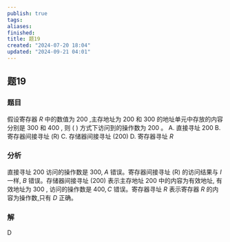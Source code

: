 ```yaml
---
publish: true
tags: 
aliases: 
finished: 
title: 题19
created: "2024-07-20 18:04"
updated: "2024-09-21 04:01"
---
```

## 题19
### 题目
假设寄存器 $R$ 中的数值为 200 ,主存地址为 200 和 300 的地址单元中存放的内容分别是 300 和 400 , 则 ( ) 方式下访问到的操作数为 200 。
A. 直接寻址 200 
B. 寄存器间接寻址 (R)
C. 存储器间接寻址 (200) 
D. 寄存器寻址 $R$
### 分析
直接寻址 200 访问的操作数是 ${300},\;A$ 错误。寄存器间接寻址 (R) 的访问结果与 $I$ 一样, $B$ 错误。存储器间接寻址 (200) 表示主存地址 200 中的内容为有效地址, 有效地址为 300 , 访问的操作数是 ${400},C$ 错误。寄存器寻址 $R$ 表示寄存器 $R$ 的内容为操作数,只有 $D$ 正确。
### 解
D
